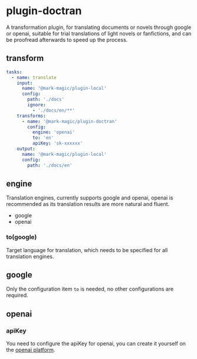# plugin-doctran

A transformation plugin, for translating documents or novels through google or openai, suitable for trial translations of light novels or fanfictions, and can be proofread afterwards to speed up the process.

## transform

```yaml
tasks:
  - name: translate
    input:
      name: '@mark-magic/plugin-local'
      config:
        path: './docs'
        ignore:
          - './docs/en/**'
    transforms:
      - name: '@mark-magic/plugin-doctran'
        config:
          engine: 'openai'
          to: 'en'
          apiKey: 'sk-xxxxxx'
    output:
      name: '@mark-magic/plugin-local'
      config:
        path: './docs/en'
```

## engine

Translation engines, currently supports google and openai, openai is recommended as its translation results are more natural and fluent.

- google
- openai

### to(google)

Target language for translation, which needs to be specified for all translation engines.

## google

Only the configuration item `to` is needed, no other configurations are required.

## openai

### apiKey

You need to configure the apiKey for openai, you can create it yourself on the [openai platform](https://platform.openai.com/api-keys).
